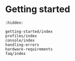 # Getting started


```{toctree}
:hidden:

getting-started/index
profiles/index
console/index
handling-errors
hardware-requirements
faq/index

```